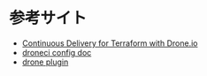 # 参考サイト
- [Continuous Delivery for Terraform with Drone.io](https://medium.com/@jmarhee/continuous-delivery-for-terraform-with-drone-io-6a4f6550dc29)
- [droneci config doc](https://docs.drone.io/)
- [drone plugin](http://plugins.drone.io/)
